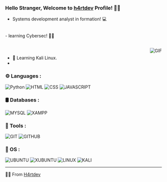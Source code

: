 ### Hello Stranger, Welcome to [h4rtdev](https://github.com/h4rtdev) Profile! 🏴‍☠️

- Systems development analyst in formation! 💻
<br>
- learning Cybersec! 🏴‍☠️


<p>

<br/>


  <img align="right" alt="GIF" src="https://i.giphy.com/media/v1.Y2lkPTc5MGI3NjExZncxY29lN3k0NWc3ZG91MnV0Y3g3OXFndGh5dGo0bHVsa2hzNHE3dSZlcD12MV9pbnRlcm5hbF9naWZfYnlfaWQmY3Q9Zw/bJ4TVNYNUympPgcpem/giphy.gif" />
  
### 

- 🐲 Learning Kali Linux.
-  

### ⚙️ Languages :

![Python](https://img.shields.io/badge/Python-3776AB.svg?style=for-the-badge&logo=Python&logoColor=white)
![HTML](https://img.shields.io/badge/HTML5-E34F26.svg?style=for-the-badge&logo=HTML5&logoColor=white)
![CSS](https://img.shields.io/badge/CSS3-1572B6.svg?style=for-the-badge&logo=CSS3&logoColor=white)
![JAVASCRIPT](https://img.shields.io/badge/JavaScript-F7DF1E.svg?style=for-the-badge&logo=JavaScript&logoColor=black)



### 🛢️ Databases :

![MYSQL](https://img.shields.io/badge/MySQL-4479A1.svg?style=for-the-badge&logo=MySQL&logoColor=white)
![XAMPP](https://img.shields.io/badge/XAMPP-FB7A24.svg?style=for-the-badge&logo=XAMPP&logoColor=white)


### 🔨 Tools :

![GIT](https://img.shields.io/badge/Git-F05032.svg?style=for-the-badge&logo=Git&logoColor=white)
![GITHUB](https://img.shields.io/badge/GitHub-181717.svg?style=for-the-badge&logo=GitHub&logoColor=white)


### 🔨 OS :

![UBUNTU](https://img.shields.io/badge/Ubuntu-E95420.svg?style=for-the-badge&logo=Ubuntu&logoColor=white)
![XUBUNTU](https://img.shields.io/badge/Xubuntu-0044AA.svg?style=for-the-badge&logo=Xubuntu&logoColor=white)
![LINUX](https://img.shields.io/badge/Linux-FCC624.svg?style=for-the-badge&logo=Linux&logoColor=black)
![KALI](https://img.shields.io/badge/Kali%20Linux-557C94.svg?style=for-the-badge&logo=Kali-Linux&logoColor=white)




<hr/>

🏴‍☠️ From [H4rtdev](https://github.com/h4rtdev)
